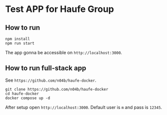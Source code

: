 # Test APP for Haufe Group

## How to run

```console
npm install
npm run start
```

The app gonna be accessible on `http://localhost:3000`.

## How to run full-stack app

See `https://github.com/n04b/haufe-docker`.

```console
git clone https://github.com/n04b/haufe-docker
cd haufe-docker
docker compose up -d
```

After setup open `http://localhost:3000`. Default user is `m` and pass is `12345`. 
